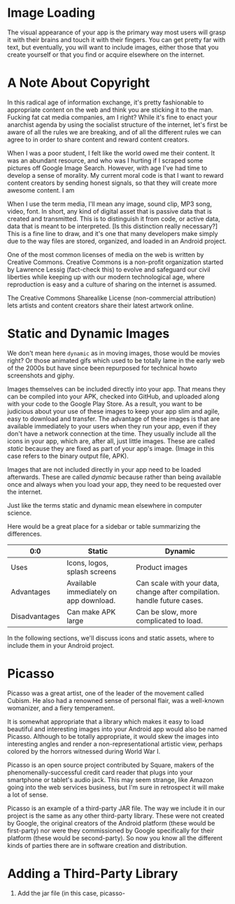 # Image Loading

The visual appearance of your app is the primary way most users will grasp it with their brains and touch it with their fingers. You can get pretty far with text, but eventually, you will want to include images, either those that you create yourself or that you find or acquire elsewhere on the internet.

A Note About Copyright
======================

In this radical age of information exchange, it's pretty fashionable to appropriate content on the web and think you are sticking it to the man. Fucking fat cat media companies, am I right? While it's fine to enact your anarchist agenda by using the socialist structure of the internet, let's first be aware of all the rules we are breaking, and of all the different rules we can agree to in order to share content and reward content creators.

When I was a poor student, I felt like the world owed me their content. It was an abundant resource, and who was I hurting if I scraped some pictures off Google Image Search. However, with age I've had time to develop a sense of morality. My current moral code is that I want to reward content creators by sending honest signals, so that they will create more awesome content. I am 

When I use the term media, I'll mean any image, sound clip, MP3 song, video, font. In short, any kind of digital asset that is passive data that is created and transmitted. This is to distinguish it from code, or active data, data that is meant to be interpreted. [Is this distinction really necessary?] This is a fine line to draw, and it's one that many developers make simply due to the way files are stored, organized, and loaded in an Android project.

One of the most common licenses of media on the web is written by Creative Commons. Creative Commons is a non-profit organization started by Lawrence Lessig (fact-check this) to evolve and safeguard our civil liberties while keeping up with our modern technological age, where reproduction is easy and a culture of sharing on the internet is assumed.

The Creative Commons Sharealike License (non-commercial attribution) lets artists and content creators share their latest artwork online.

Static and Dynamic Images
=========================

We don't mean here ``dynamic`` as in moving images, those would be movies right? Or those animated gifs which used to be totally lame in the early web of the 2000s but have since been repurposed for technical howto screenshots and giphy.

Images themselves can be included directly into your app. That means they can be compiled into your APK, checked into GitHub, and uploaded along with your code to the Google Play Store. As a result, you want to be judicious about your use of these images to keep your app slim and agile, easy to download and transfer. The advantage of these images is that are available immediately to your users when they run your app, even if they don't have a network connection at the time. They usually include all the icons in your app, which are, after all, just little images. These are called *static* because they are fixed as part of your app's image. (Image in this case refers to the binary output file, APK).

Images that are not included directly in your app need to be loaded afterwards. These are called *dynamic* because rather than being available once and always when you load your app, they need to be requested over the internet.

Just like the terms static and dynamic mean elsewhere in computer science.

Here would be a great place for a sidebar or table summarizing the differences.

| 0:0 | Static | Dynamic |
| --  | ------ | ------- |
| Uses | Icons, logos, splash screens | Product images |
| Advantages    | Available immediately on app download. | Can scale with your data, change after compilation. handle future cases.  |
| Disadvantages | Can make APK large | Can be slow, more complicated to load. |

In the following sections, we'll discuss icons and static assets, where to include them in your Android project. 

Picasso
=======

Picasso was a great artist, one of the leader of the movement called Cubism. He also had a renowned sense of personal flair, was a well-known womanizer, and a fiery temperament.

It is somewhat appropriate that a library which makes it easy to load beautiful and interesting images into your Android app would also be named Picasso. Although to be totally appropriate, it would skew the images into interesting angles and render a non-representational artistic view, perhaps colored by the horrors witnessed during World War I.

Picasso is an open source project contributed by Square, makers of the phenomenally-successful credit card reader that plugs into your smartphone or tablet's audio jack. This may seem strange, like Amazon going into the web services business, but I'm sure in retrospect it will make a lot of sense.

Picasso is an example of a third-party JAR file. The way we include it in our project is the same as any other third-party library. These were not created by Google, the original creators of the Android platform (these would be first-party) nor were they commissioned by Google specifically for their platform (these would be second-party). So now you know all the different kinds of parties there are in software creation and distribution.

Adding a Third-Party Library
============================

1. Add the jar file (in this case, picasso-
